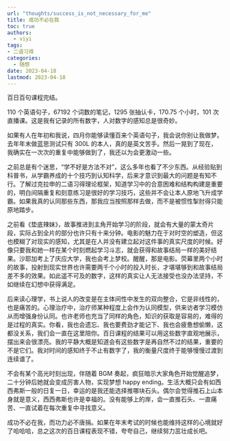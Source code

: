 ```yaml
---
url: "thoughts/success_is_not_necessary_for_me"
title: 成功不必在我
toc: true
authors:
  - viyi
tags:
- 二语习得
categories:
  - 随想
date: 2023-04-18
lastmod: 2023-04-18
---
```

百日百句课程完结。

110 个英语句子，67192 个词数的笔记，1295 张抽认卡，170.75 个小时，101 次直播课。这是我有记录的所有数字，人对数字的感知总是很奇妙。


<!--more-->


如果有人在年初和我说，四月你能够读懂百来个英语句子，我会说你别让我做梦。去年年末做蓝思测试只有 300L 的本人，真的是英文苦手。然后一晃到了现在，我确实在一次次的重复中能够做到了，我还以为会更激动一些。

之前总是有个迷思，“学不好是方法不对”，这么多年也看了不少东西。从经验贴到科普书，从学霸养成的十个技巧到认知科学，后来才意识到最大的问题是有知不行。了解过克拉申的二语习得理论框架，知道学习中的合意困难和结构构建是重要的，明白间隔重复和刻意练习是很好的学习技巧，这些并不会让本人原地飞升成学霸。如果我真的认同那些东西，那我应当按照那样去做，而不是被惯性掣肘得只能原地踏步。

之前看《垫底辣妹》，故事推进到主角开始学习的阶段，就会有大量的蒙太奇片段，实际占到全片的部分也许只有十来分钟。电影的魅力在于对时空的塑造，但这也模糊了对现实的感知，尤其是在人并没有建立起对这件事的真实尺度的时候。好像只要我和她一样在某个时刻燃起学习斗志，就会获得和故事结局一样的美好结果。沙耶加考上了庆应大学，我也会考上梦校。醒醒，那是电影。荧幕里两个小时的故事，投射到现实世界也许需要两千个小时的投入时长，才堪堪够到和故事结局差不多的效果。如此遥不可及的数字，这样的真实让人无法接受也没办法坚持，不如继续在幻想中获得满足。

后来读心理学，书上说人的改变是在主体间性中发生的双向整合，它是非线性的，也是痛苦的。心理治疗中，治疗师某种程度上会作为认同模型，供来访者学习模仿从而增强身份认同。也许老师也充当了同样的角色，知识的获取是容易的，难得的是过程的真实。你看，我也会遗忘、我也要费劲才能记下、我也会疲惫想偷懒，这都没关系，我们会一直在这里陪你。百日课程的结果可以用这些数字直观地展示，摆出来会很漂亮。我的平静大概是知道会有这些数字是再自然不过的结果，重要的不是它们。我对时间的感知终于不止有数字了，我的衡量尺度终于能够慢慢过渡到连续谱了。

不会有某个高光时刻出现，伴随着 BGM 奏起，疯狂暗示大家角色开始觉醒追梦，二十分钟后她就会变成厉害人物，实现梦想 happy ending。生活大概只会有如西西弗斯一般的日复一日，幸运的是我还能选择推哪块石头。偶尔会觉得推石上山本身就是意义，西西弗斯也许是幸福的。没有能够上的岸，会一直推石头、一直痛苦、一直试着在每次重复中寻找意义。

成功不必在我，而功力必不唐捐。如果在年末考试的时候也能维持这样的心境就好了哈哈哈，总之这次的百日课程表现不错，夸夸自己，继续努力茁壮成长吧。